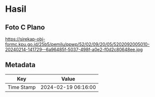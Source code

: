 # Hasil

## Foto C Plano

https://sirekap-obj-formc.kpu.go.id/25b5/pemilu/ppwp/52/02/09/20/05/5202092005010-20240214-141729--6a96485f-5037-498f-a0e2-f0d2c80648ee.jpg


## Metadata

| Key        | Value               |
| ---------- | ------------------- |
| Time Stamp | 2024-02-19 06:16:00 |



